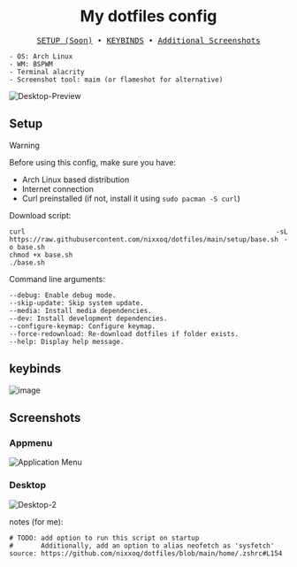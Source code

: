 
<div align="justify">

<div align="center">
<h1>My dotfiles config</h1>
</div>


<pre align="center">
<a href="#setup">SETUP (Soon)</a> • <a href="#keybinds">KEYBINDS</a> • <a href="#screenshots">Additional Screenshots</a></a>
</pre>


```
- OS: Arch Linux
- WM: BSPWM
- Terminal alacrity
- Screenshot tool: maim (or flameshot for alternative)
```
![Desktop-Preview](https://github.com/user-attachments/assets/e5e75767-9628-49df-b895-a57a3180cb61)

## Setup

> [!WARNING]
> Before using this config, make sure you have:
> - Arch Linux based distribution
> - Internet connection
> - Curl preinstalled (if not, install it using `sudo pacman -S curl`)


Download script:
```
curl -sL https://raw.githubusercontent.com/nixxoq/dotfiles/main/setup/base.sh -o base.sh
chmod +x base.sh
./base.sh
```

Command line arguments:
```
--debug: Enable debug mode.
--skip-update: Skip system update.
--media: Install media dependencies.
--dev: Install development dependencies.
--configure-keymap: Configure keymap.
--force-redownload: Re-download dotfiles if folder exists.
--help: Display help message.
```

## keybinds
![image](https://github.com/user-attachments/assets/23d5a50d-abb5-466b-bb2b-a9cbf2cb534f)


## Screenshots

### Appmenu
![Application Menu](https://github.com/user-attachments/assets/0d59e45c-5ca0-4e3a-887d-ed7247fb661b)


### Desktop
![Desktop-2](https://github.com/user-attachments/assets/3f11a405-2f13-4a52-8d81-a7408f0df5cd)


notes (for me):
```
# TODO: add option to run this script on startup
#       Additionally, add an option to alias neofetch as 'sysfetch'
source: https://github.com/nixxoq/dotfiles/blob/main/home/.zshrc#L154
```